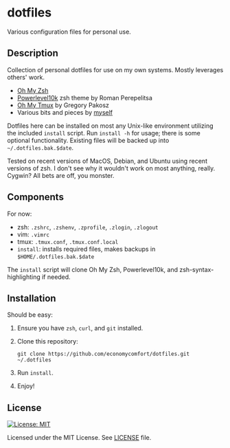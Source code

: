 # dotfiles
Various configuration files for personal use.

## Description
Collection of personal dotfiles for use on my own systems.  Mostly 
leverages others' work. 

- [Oh My Zsh](https://github.com/ohmyzsh/ohmyzsh)
- [Powerlevel10k](https://github.com/romkatv/powerlevel10k) zsh theme by Roman Perepelitsa
- [Oh My Tmux](https://github.com/gpakosz/.tmux) by Gregory Pakosz
- Various bits and pieces by [myself](https://github.com/economycomfort)

Dotfiles here can be installed on most any Unix-like environment utilizing the included 
`install` script.  Run `install -h` for usage; there is some optional 
functionality.  Existing files will be backed up into `~/.dotfiles.bak.$date`.

Tested on recent versions of MacOS, Debian, and Ubuntu using recent versions of zsh.  I don't 
see why it wouldn't work on most anything, really.  Cygwin?  All bets are off, you monster.

## Components
For now:

- zsh: `.zshrc`, `.zshenv`, `.zprofile`, `.zlogin`, `.zlogout`
- vim: `.vimrc`
- tmux: `.tmux.conf`, `.tmux.conf.local`
- `install`: installs required files, makes backups in `$HOME/.dotfiles.bak.$date`

The `install` script will clone Oh My Zsh, Powerlevel10k, and zsh-syntax-highlighting if needed.

## Installation
Should be easy:

1. Ensure you have `zsh`, `curl`, and `git` installed.
2. Clone this repository:

	`git clone https://github.com/economycomfort/dotfiles.git ~/.dotfiles`
 
3. Run `install`.

4. Enjoy!

## License

[![License: MIT](https://img.shields.io/badge/License-MIT-yellow.svg)](https://opensource.org/licenses/MIT)

Licensed under the MIT License.
See [LICENSE](LICENSE) file.
